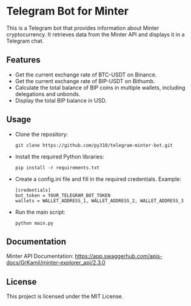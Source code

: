 # Telegram Bot for Minter

This is a Telegram bot that provides information about Minter cryptocurrency. It retrieves data from the Minter API and displays it in a Telegram chat.

## Features

- Get the current exchange rate of BTC-USDT on Binance.
- Get the current exchange rate of BIP-USDT on Bithumb.
- Calculate the total balance of BIP coins in multiple wallets, including delegations and unbonds.
- Display the total BIP balance in USD.

## Usage

- Clone the repository:
  ```shell
  git clone https://github.com/py310/telegram-minter-bot.git

- Install the required Python libraries:
  ```shell
  pip install -r requirements.txt

- Create a config.ini file and fill in the required credentials. Example:
  ```shell
  [credentials]
  bot_token = YOUR_TELEGRAM_BOT_TOKEN
  wallets = WALLET_ADDRESS_1, WALLET_ADDRESS_2, WALLET_ADDRESS_3

- Run the main script:
  ```shell
  python main.py

## Documentation
Minter API Documentation: https://app.swaggerhub.com/apis-docs/GrKamil/minter-explorer_api/2.3.0

##  License
This project is licensed under the MIT License.
